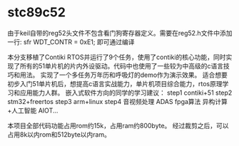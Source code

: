# stc89c52
由于keil自带的reg52头文件不包含看门狗寄存器定义。需要在reg52.h文件中添加一行:
sfr WDT_CONTR = 0xE1;
即可通过编译

本分支移植了Contiki RTOS并运行了9个任务，使用了contiki的核心功能，同时实现了所有的51单片机的片内外设驱动。代码中也使用了一些较为中高级的c语言技巧和用法。
实现了一个多任务万年历和呼吸灯的demo作为演示效果。
适合想要初步入门51单片机后，想提高c语言实战能力，单片机项目综合能力，rtos原理学习和应用能力人群。
嵌入式软件方向的同学的学习建议：
step1 contiki+51
step2 stm32+freertos
step3 arm+linux
step4 音视频处理 ADAS fpga算法 异构计算+人工智能 AIOT...

本项目全部代码功能占用rom约15k，占用ram约800byte。
经过裁剪之后，可以占用8k以内rom和512byte以内ram。
